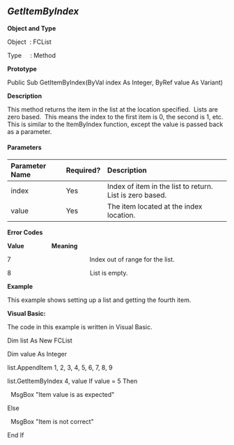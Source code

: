 _GetItemByIndex_
----------------

**Object and Type**

Object  : FCList

Type     : Method

**Prototype**

Public Sub GetItemByIndex(ByVal index As Integer, ByRef value As Variant)

**Description**

This method returns the item in the list at the location specified.  Lists are zero based.  This means the index to the first item is 0, the second is 1, etc. This is similar to the ItemByIndex function, except the value is passed back as a parameter.

#### Parameters

| Parameter Name | Required? | Description |
|:--- |:--- |:--- |
| index | Yes | Index of item in the list to return. List is zero based. |
| value | Yes | The item located at the index location. |

**Error Codes**

**Value**                **Meaning**

7                                              Index out of range for the list.

8                                              List is empty.

**Example**

This example shows setting up a list and getting the fourth item.

**Visual Basic:**

The code in this example is written in Visual Basic.

Dim list As New FCList

Dim value As Integer

list.AppendItem 1, 2, 3, 4, 5, 6, 7, 8, 9

list.GetItemByIndex 4, value If value = 5 Then

  MsgBox "Item value is as expected"

Else

  MsgBox "Item is not correct"

End If